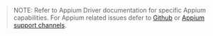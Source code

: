 >NOTE: Refer to Appium Driver documentation for specific Appium capabilities. For Appium related issues defer to [Github](https://github.com/appium/appium/issues) or [Appium support channels](https://github.com/appium/appium#user-forums).
